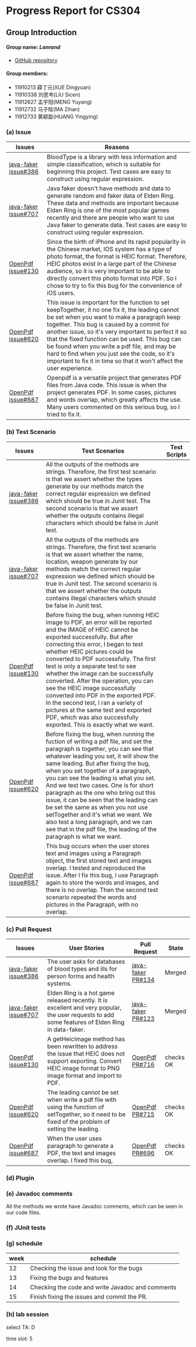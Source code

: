 # Progress Report for CS304
## Group Introduction
#### Group name: *Lanrand*

- [GitHub repository](https://github.com/orgs/cs304-2022/teams/lanrand)

#### Group members:

- 11910213 薛丁元(XUE Dingyuan)
- 11910338 刘思岑(LIU Sicen)
- 11912627 孟宇阳(MENG Yuyang)
- 11912732 马子晗(MA Zihan)
- 11912733 黄颖盈(HUANG Yingying)


### (a) Issue
| Issues | Reasons |
| --- | --- |
| [java-faker issue#386](https://github.com/DiUS/java-faker/issues/386) | BloodType is a library with less information and simple classification, which is suitable for beginning this project. Test cases are easy to construct using regular expression. |
| [java-faker issue#707](https://github.com/DiUS/java-faker/issues/707) | Java faker doesn't have methods and data to generate random and faker data  of Elden Ring. These data and methods are important because Elden Ring is one of the most popular games recently and there are people who want to use Java faker to generate data. Test cases are easy to construct using regular expression. |
| [OpenPdf issue#130](https://github.com/LibrePDF/OpenPDF/issues/130) | Since the birth of iPhone and its rapid popularity in the Chinese market, IOS system has a type of photo format, the format is HEIC format. Therefore, HEIC photos exist in a large part of the Chinese audience, so it is very important to be able to directly convert this photo format into PDF. So I chose to try to fix this bug for the convenience of iOS users. |
| [OpenPdf issue#620](https://github.com/LibrePDF/OpenPDF/issues/620) | This issue is important for the function to set keepTogether, it no one fix it, the leading cannot be set when you want to make a paragraph keep together. This bug is caused by a commit for another issue, so it's very important to perfect it so that the fixed function can be used. This bug can be found when you write a pdf file, and may be hard to find when you just see the code, so it's important to fix it in time so that it won't affect the user experience. |
| [OpenPdf issue#687](https://github.com/LibrePDF/OpenPDF/issues/687) | Openpdf is a versatile project that generates PDF files from Java code. This issue is when the project generates PDF. In some cases, pictures and words overlap, which greatly affects the use. Many users commented on this serious bug, so I tried to fix it. |


### (b) Test Scenario
| Issues | Test Scenarios | Test Scripts |
| --- | --- | --- |
| [java-faker issue#386](https://github.com/DiUS/java-faker/issues/386) | All the outputs of the methods are strings. Therefore, the first test scenario is that we assert whether the types generate by our methods match the correct regular expression we defined which should be true in Junit test. The second scenario is that we assert whether the outputs contains illegal characters which should be false in Junit test. |  |
| [java-faker issue#707](https://github.com/DiUS/java-faker/issues/707) | All the outputs of the methods are strings. Therefore, the first test scenario is that we assert whether the name, location, weapon generate by our methods match the correct regular expression we defined which should be true in Junit test. The second scenario is that we assert whether the outputs contains illegal characters which should be false in Junit test. |  |
| [OpenPdf issue#130](https://github.com/LibrePDF/OpenPDF/issues/130) | Before fixing the bug, when running HEIC image to PDF, an error will be reported and the IMAGE of HEIC cannot be exported successfully. But after correcting this error, I began to test whether HEIC pictures could be converted to PDF successfully. The first test is only a separate test to see whether the image can be successfully converted. After the operation, you can see the HEIC image successfully converted into PDF in the exported PDF. In the second test, I ran a variety of pictures at the same test and exported PDF, which was also successfully exported. This is exactly what we want. |  |
| [OpenPdf issue#620](https://github.com/LibrePDF/OpenPDF/issues/620) | Before fixing the bug, when running the fuction of writing a pdf file, and set the paragraph is together, you can see that whatever leading you set, it will show the same leading. But after fixing the bug, when you set together of a paragraph, you can see the leading is what you set. And we test two cases. One is for short paragraph as the one who bring out this issue, it can be seen that the leading can be set the same as when you not use setTogether and it's what we want. We also test a long paragraph, and we can see that in the pdf file, the leading of the paragraph is what we want. |  |
| [OpenPdf issue#687](https://github.com/LibrePDF/OpenPDF/issues/687) | This bug occurs when the user stores text and images using a Paragraph object, the first stored text and images overlap. I tested and reproduced the issue. After I fix this bug, I use Paragraph again to store the words and images, and there is no overlap. Then the second test scenario repeated the words and pictures in the Paragraph, with no overlap. |  |


### (c) Pull Request

| Issues | User Stories | Pull Request | State |
| --- | --- | --- | --- |
| [java-faker issue#386](https://github.com/DiUS/java-faker/issues/386) | The user asks for databases of blood types and ills for person forms and health systems. | [java-faker PR#134](https://github.com/datafaker-net/datafaker/pull/134) | Merged |
| [java-faker issue#707](https://github.com/DiUS/java-faker/issues/707) | Elden Ring is a hot game released recently. It is excellent and very popular, the user requests to add some features of Elden Ring in data-faker. | [java-faker PR#123](https://github.com/datafaker-net/datafaker/pull/123) | Merged |
| [OpenPdf issue#130](https://github.com/LibrePDF/OpenPDF/issues/130) | A getHeicImage method has been rewritten to address the issue that HEIC does not support exporting. Convert HEIC image format to PNG image format and import to PDF. | [OpenPdf PR#716](https://github.com/LibrePDF/OpenPDF/pull/716) | checks OK |
| [OpenPdf issue#620](https://github.com/LibrePDF/OpenPDF/issues/620) | The leading cannot be set when write a pdf file with using the function of setTogether, so it need to be fixed of the problem of setting the leading. | [OpenPdf PR#715](https://github.com/LibrePDF/OpenPDF/pull/715) | checks OK |
| [OpenPdf issue#687](https://github.com/LibrePDF/OpenPDF/issues/687) | When the user uses paragraph to generate a PDF, the text and images overlap. I fixed this bug, | [OpenPdf PR#696](https://github.com/LibrePDF/OpenPDF/pull/696) | checks OK |

### (d) Plugin



### (e) Javadoc comments

All the methods we wrote have Javadoc comments, which can be seen in our code files.

### (f) JUnit tests







### (g) schedule

| week | schedule                                         |
| ---- | ------------------------------------------------ |
| 12   | Checking the issue and look for the bugs         |
| 13   | Fixing the bugs and features                     |
| 14   | Checking the code and write Javadoc and comments |
| 15   | Finish fixing the issues and commit the PR.      |

### (h) lab session

select TA: D

time slot: 5